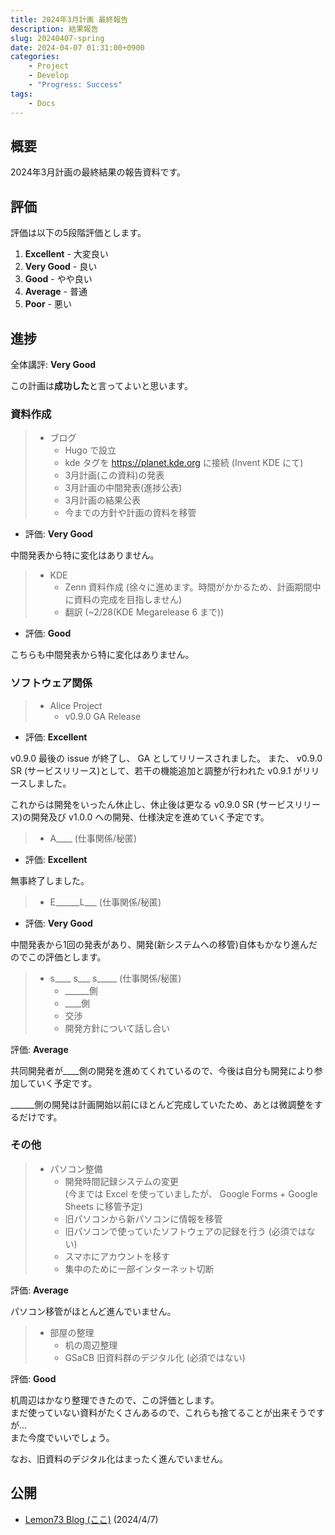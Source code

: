 ```yaml
---
title: 2024年3月計画 最終報告
description: 結果報告
slug: 20240407-spring
date: 2024-04-07 01:31:00+0900
categories:
    - Project
    - Develop
    - "Progress: Success"
tags:
    - Docs
---
```


## 概要
2024年3月計画の最終結果の報告資料です。

## 評価
評価は以下の5段階評価とします。

1. **Excellent** - 大変良い
1. **Very Good** - 良い
1. **Good** - やや良い
1. **Average** - 普通
1. **Poor** - 悪い

## 進捗
全体講評: **Very Good**

この計画は**成功した**と言ってよいと思います。

### 資料作成
> - ブログ
>   - Hugo で設立
>   - kde タグを https://planet.kde.org に接続 (Invent KDE にて)
>   - 3月計画(この資料)の発表
>   - 3月計画の中間発表(進捗公表)
>   - 3月計画の結果公表
>   - 今までの方針や計画の資料を移管

- 評価: **Very Good**

中間発表から特に変化はありません。

> - KDE
>   - Zenn 資料作成 (徐々に進めます。時間がかかるため、計画期間中に資料の完成を目指しません)
>   - 翻訳 (~2/28(KDE Megarelease 6 まで))

- 評価: **Good**

こちらも中間発表から特に変化はありません。

### ソフトウェア関係
> - Alice Project
>   - v0.9.0 GA Release

- 評価: **Excellent**

v0.9.0 最後の issue が終了し、 GA としてリリースされました。
また、 v0.9.0 SR (サービスリリース)として、若干の機能追加と調整が行われた v0.9.1 がリリースしました。

これからは開発をいったん休止し、休止後は更なる v0.9.0 SR (サービスリリース)の開発及び v1.0.0 への開発、仕様決定を進めていく予定です。

> - A____ (仕事関係/秘匿)

- 評価: **Excellent**

無事終了しました。

> - E______L___ (仕事関係/秘匿)

- 評価: **Very Good**

中間発表から1回の発表があり、開発(新システムへの移管)自体もかなり進んだのでこの評価とします。

> - s____ s___ s_____ (仕事関係/秘匿)
>   - ______側
>   - ____側
>   - 交渉
>   - 開発方針について話し合い

評価: **Average**

共同開発者が____側の開発を進めてくれているので、今後は自分も開発により参加していく予定です。

______側の開発は計画開始以前にほとんど完成していたため、あとは微調整をするだけです。

### その他
> - パソコン整備
>   - 開発時間記録システムの変更<br />
>   (今までは Excel を使っていましたが、 Google Forms + Google Sheets に移管予定)
>   - 旧パソコンから新パソコンに情報を移管
>   - 旧パソコンで使っていたソフトウェアの記録を行う (必須ではない)
>   - スマホにアカウントを移す
>   - 集中のために一部インターネット切断

評価: **Average**

パソコン移管がほとんど進んでいません。

> - 部屋の整理
>   - 机の周辺整理
>   - GSaCB 旧資料群のデジタル化 (必須ではない)

評価: **Good**

机周辺はかなり整理できたので、この評価とします。<br />
まだ使っていない資料がたくさんあるので、これらも捨てることが出来そうですが…<br />
また今度でいいでしょう。

なお、旧資料のデジタル化はまったく進んでいません。

## 公開
- [Lemon73 Blog (ここ)](./) (2024/4/7)
